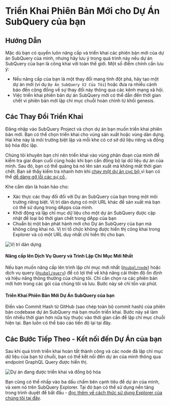 # Triển Khai Phiên Bản Mới cho Dự Án SubQuery của bạn

## Hướng Dẫn

Mặc dù bạn có quyền luôn nâng cấp và triển khai các phiên bản mới của dự án SubQuery của mình, nhưng hãy lưu ý trong quá trình này nếu dự án SubQuery của bạn là công khai với toàn thế giới. Một số điểm chính cần lưu ý:
- Nếu nâng cấp của bạn là một thay đổi mang tính đột phá, hãy tạo một dự án mới (ví dụ `Dự Án SubQuery V2 Của Tôi`) hoặc đưa ra nhiều cảnh báo đến cộng đồng về sự thay đổi này thông qua các kênh mạng xã hội.
- Việc triển khai phiên bản dự án SubQuery mới có thể dẫn đến thời gian chết vì phiên bản mới lập chỉ mục chuỗi hoàn chỉnh từ khối genesis.

## Các Thay Đổi Triển Khai

Đăng nhập vào SubQuery Project và chọn dự án bạn muốn triển khai phiên bản mới. Bạn có thể chọn triển khai cho vùng sản xuất hoặc vùng dàn dựng. Hai khe này là môi trường biệt lập và mỗi khe có cơ sở dữ liệu riêng và đồng bộ hóa độc lập.

Chúng tôi khuyên bạn chỉ nên triển khai vào vùng phân đoạn của mình để kiểm tra giai đoạn cuối cùng hoặc khi bạn cần đồng bộ lại dữ liệu dự án của mình. Sau đó, bạn có thể quảng bá nó lên sản xuất mà không mất thời gian chết. Bạn sẽ thấy kiểm tra nhanh hơn khi [ chạy một dự án cục bộ ](../run/run.md) vì bạn có thể [ dễ dàng gỡ lỗi các sự cố ](../tutorials_examples/debug-projects.md).

Khe cắm dàn là hoàn hảo cho:
* Xác thực các thay đổi đối với Dự án SubQuery của bạn trong một môi trường riêng biệt. Vị trí dàn dựng có một URL khác để sản xuất mà bạn có thể sử dụng trong dApps của mình.
* Khởi động và lập chỉ mục dữ liệu cho một dự án SubQuery được cập nhật để loại bỏ thời gian chết trong dApp của bạn
* Chuẩn bị một bản phát hành mới cho Dự án SubQuery của bạn mà không công khai nó. Vị trí tổ chức không được hiển thị công khai trong Explorer và có một URL duy nhất chỉ hiển thị cho bạn.

![Vị trí dàn dựng](/assets/img/staging_slot.png)

#### Nâng cấp lên Dịch Vụ Query và Trình Lập Chỉ Mục Mới Nhất

Nếu bạn muốn nâng cấp lên trình lập chỉ mục mới nhất ([`@subql/node`](https://www.npmjs.com/package/@subql/node)) hoặc dịch vụ query ([`@subql/query`](https://www.npmjs.com/package/@subql/query)) để có lợi thế về khả năng cải thiện độ ổn định và hiệu năng thông thường của chúng tôi. Chỉ cần chọn ra các phiên bản mới hơn trong các gói của chúng tôi và lưu. Bước này sẽ chỉ tốn vài phút.

#### Triển Khai Phiên Bản Mới Dự Án SubQuery của bạn

Điền vào Commit Hash từ GitHub (sao chép toàn bộ commit hash) của phiên bản codebase dự án SubQuery mà bạn muốn triển khai. Bước này sẽ làm tốn nhiều thời gian hơn nữa tùy thuộc vào thời gian cần để lập chỉ mục chuỗi hiện tại. Bạn luôn có thể báo cáo tiến độ lại tại đây.

## Các Bước Tiếp Theo - Kết nối đến Dự Án của bạn
Sau khi quá trình triển khai hoàn tất thành công và các node đã lập chỉ mục dữ liệu của bạn từ chuỗi, bạn có thể kết nối đến dự án của mình thông qua endpoint GraphQL Query được hiển thị.

![Dự án đang được triển khai và đồng bộ hóa](/assets/img/projects-deploy-sync.png)

Bạn cũng có thể nhấp vào ba dấu chấm bên cạnh tiêu đề dự án của mình, và xem nó trên SubQuery Explorer. Tại đó bạn có thể sử dụng nền tảng trong trình duyệt để bắt đầu - [đọc thêm về cách thức sử dụng Explorer của chúng tôi tại đây](../query/query.md).
